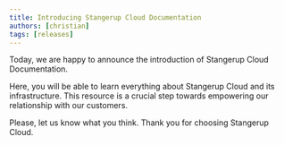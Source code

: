 ```yaml
---
title: Introducing Stangerup Cloud Documentation
authors: [christian]
tags: [releases]
---
```


Today, we are happy to announce the introduction of Stangerup Cloud Documentation.

Here, you will be able to learn everything about Stangerup Cloud and its infrastructure. This resource is a crucial step towards empowering our relationship with our customers.

Please, let us know what you think. Thank you for choosing Stangerup Cloud.
